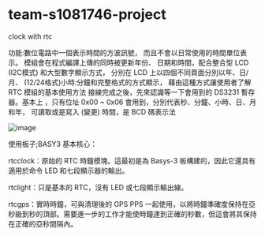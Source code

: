 # team-s1081746-project
clock with rtc

功能:數位電路中一個表示時間的方波訊號，
而且不會以日常使用的時間單位表示。 
 模組會在程式編譯上傳的同時被更新年份、
日期和時間，配合整合型 LCD (I2C模式) 
和大型數字顯示方式，
分別在 LCD 上以四個不同頁面分別以年、日/月、
(12/24格式)小時:分鐘和完整格式的方式顯示，
藉由這種方式讓使用者了解 RTC 模組的基本使用方法
接線完成之後，先來認識等一下會用到的 DS3231 暫存器。基本上
，只有位址 0x00 ~ 0x06 會用到，分別代表秒、分鐘、小時、日、月和年，
可讀取或是寫入 (變更) 時間，是 BCD 碼表示法

![image](https://user-images.githubusercontent.com/95560392/200489464-b836544d-85e8-47b3-b746-e87abc920b7c.png)

使用板子;BASY3
基本核心：

rtcclock：原始的 RTC 時鐘模塊。這最初是為 Basys-3 板構建的，因此它還具有適用於命令 LED 和七段顯示器的輸出。


rtclight：只是基本的 RTC，沒有 LED 或七段顯示輸出線。


rtcgps：實時時鐘，可與清理後的 GPS PPS 一起使用，以將時鐘準確度保持在亞秒級到秒的頂部。需要進一步的工作才能使時鐘達到正確的秒數，但這會將其保持在正確的亞秒間隔內。

